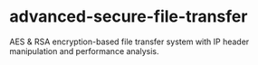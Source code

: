 # advanced-secure-file-transfer
AES &amp; RSA encryption-based file transfer system with IP header manipulation and performance analysis.

